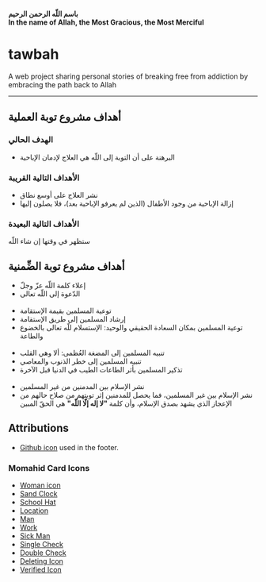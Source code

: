 **باسم اللّه الرحمن الرحيم**\
**In the name of Allah, the Most Gracious, the Most Merciful**

# tawbah

A web project sharing personal stories of breaking free from addiction by embracing the path back to Allah

---

## أهداف مشروع توبة العملية

### الهدف الحالي

- البرهنة على أن التوبة إلى اللّه هي العلاج لإدمان الإباحية

### الأهداف التالية القريبة

- نشر العلاج على أوسع نطاق
- إزالة الإباحية من وجود الأطفال (الذين لم يعرفو الإباحية بعد)، فلا يصلون إليها

### الأهداف التالية البعيدة

ستظهر في وقتها إن شاء اللّه

## أهداف مشروع توبة الضِّمنية

- إعلاء كلمة اللّه عزّ وجلّ
- الدّعوة إلى اللّه تعالى <br/><br/>
- توعية المسلمين بقيمة الإستقامة
- إرشاد المسلمين إلى طريق الإستقامة
- توعية المسلمين بمكان السعادة الحقيقي والوحيد: الإستسلام للّه تعالى بالخضوع والطاعة <br/><br/>
- تنبيه المسلمين إلى المضغة العُظمى: ألا وهي القلب
- تنبيه المسلمين إلى خطر الذنوب والمعاصي
- تذكير المسلمين بأثر الطاعات الطيب في الدنيا قبل الآخرة <br/><br/>
- نشر الإسلام بين المدمنين من غير المسلمين
- نشر الإسلام بين غير المسلمين، فما يحصل للمدمنين إثر توبتهم من صلاح حالهم من الإعجاز الذي يشهد بصدق الإسلام، وأن كلمة **"لا إله إلّا اللّه"** هي الحقّ المبين

## Attributions

- [Github icon](https://www.flaticon.com/free-icon/github_4926624?term=github&page=1&position=14&origin=tag&related_id=4926624) used in the footer.

### Momahid Card Icons

- [Woman icon](https://www.flaticon.com/free-icon/woman_11176486?term=niqab&page=1&position=29&origin=tag&related_id=11176486)
- [Sand Clock](https://www.flaticon.com/free-icon/hour-glass_6329732?term=sand%20clock&page=1&position=3&origin=search&related_id=6329732)
- [School Hat](https://www.flaticon.com/free-icon/graduate_5404967?term=school&page=1&position=13&origin=search&related_id=5404967)
- [Location](https://www.flaticon.com/free-icon/location_535188?term=location&page=1&position=3&origin=search&related_id=535188)
- [Man](https://www.flaticon.com/free-icon/muslim_10031350?term=muslim%20man&page=1&position=8&origin=search&related_id=10031350)
- [Work](https://www.flaticon.com/free-icon/under-construction_8124920?related_id=8124920)
- [Sick Man](https://www.flaticon.com/free-icon/bed_5256177?term=sick&page=1&position=7&origin=search&related_id=5256177)
- [Single Check](https://www.freepik.com/icon/check_9778608#fromView=resource_detail&position=1)
- [Double Check](https://www.flaticon.com/free-icon/double-check_2716288?term=double%20check&page=1&position=74&origin=search&related_id=2716288)
- [Deleting Icon](https://www.flaticon.com/free-icon/delete_6861362?term=delete&page=1&position=3&origin=tag&related_id=6861362)
- [Verified Icon](https://www.flaticon.com/free-icon/check_9247768?term=verify&page=1&position=9&origin=tag&related_id=9247768)
